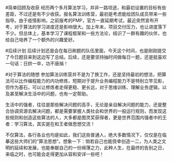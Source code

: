 #简单回顾及收获
经历两个多月算法学习，并非一路坦途，和最初设置的目标有些差距，不过还是有不少收获。报名算法训练营，最初是考虑能给团队成员带来一些指导。由于疫情影响，之前报考的PMP，官方一直延期考试，最近突然宣布开考，对于算法的学习进度还是影响很大。加上年末，项目交付压力，也让进度落下不少。但总体上，基本学习了课程框架和一些方法论，结识了一群有趣的伙伴，也给自己培养了一个额外的兴趣爱好。


#后续计划
后续计划还是会在每日刷题的队伍里面，今天这个时间，也是刚刚提交了今日题目来到这边写了总结。后续，还是要坚持抽时间做每日一题，还是挺喜欢一句话：日拱一卒，功不唐捐！


#对于算法的随想
参加算法训练营并不是为了换工作，还是坚持最初的想法，把算法可以比作编程能力的内功修炼，短期对于提升业务编程能力不是特别立竿见影，但作为基石，可以让修炼者走得更稳、更长远，对于思维训练、理解业务逻辑，以及甚至解决生活中的问题，也有一定帮助。


生活中的强者，往往是那些解决问题的高手，无论是亲自解决问题的能力，还是整合协调资源去解决问题，都是需要掌握人类社会和世界的一般运行规则，而发现这些规则和创造这些算法的人，大多都是图灵奖获得者，更是世界范围内强者中的王者：学习算法，其实是在和王者做思想交流！


不仅算法，各行各业也均是如此，我们这些普通人，绝大多数情况下，仅仅是在临摹这些大师们的“算法思想”。想象一下：倘若自己也能侥幸创造一二，为人类之文明的延续和发展，也能奉献自己的一份绵薄之力，此种人生，在最终的告别之日，来临之时，也可能会走得更加从容和安详一些吧！
